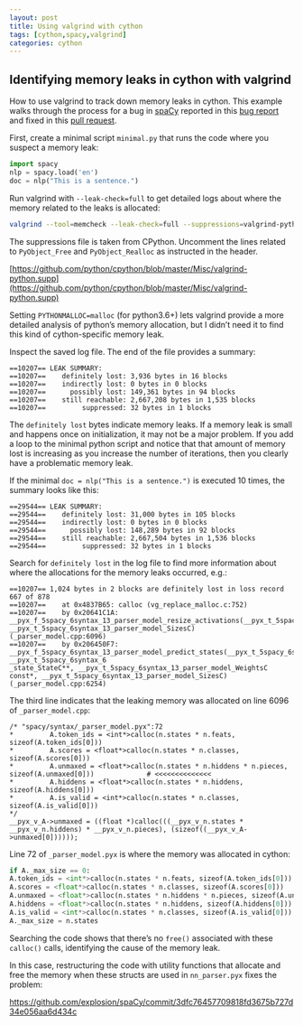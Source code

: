 ```yaml
---
layout: post
title: Using valgrind with cython
tags: [cython,spacy,valgrind]
categories: cython
---
```


## Identifying memory leaks in cython with valgrind

How to use valgrind to track down memory leaks in cython. This example walks
through the process for a bug in [spaCy](https://github.com/spaCy) reported in
this [bug report](https://github.com/explosion/spaCy/issues/3618) and fixed in
this [pull request](https://github.com/explosion/spaCy/pull/4486).

First, create a minimal script `minimal.py` that runs the code where you
suspect a memory leak:

```python
import spacy
nlp = spacy.load('en')
doc = nlp("This is a sentence.")
```

Run valgrind with `--leak-check=full` to get detailed logs about where the
memory related to the leaks is allocated:

```bash
valgrind --tool=memcheck --leak-check=full --suppressions=valgrind-python.supp --log-file=minimal.valgrind.log python minimal.py
```

The suppressions file is taken from CPython. Uncomment the lines related to
`PyObject_Free` and `PyObject_Realloc` as instructed in the header.

[https://github.com/python/cpython/blob/master/Misc/valgrind-python.supp](https://github.com/python/cpython/blob/master/Misc/valgrind-python.supp)

Setting `PYTHONMALLOC=malloc` (for python3.6+) lets valgrind provide a more
detailed analysis of python’s memory allocation, but I didn’t need it to find
this kind of cython-specific memory leak.

Inspect the saved log file. The end of the file provides a summary:

```none
==10207== LEAK SUMMARY:
==10207==    definitely lost: 3,936 bytes in 16 blocks
==10207==    indirectly lost: 0 bytes in 0 blocks
==10207==      possibly lost: 149,361 bytes in 94 blocks
==10207==    still reachable: 2,667,208 bytes in 1,535 blocks
==10207==         suppressed: 32 bytes in 1 blocks
```

The `definitely lost` bytes indicate memory leaks. If a memory leak is small
and happens once on initialization, it may not be a major problem. If you add a
loop to the minimal python script and notice that that amount of memory lost is
increasing as you increase the number of iterations, then you clearly have a
problematic memory leak.

If the minimal `doc = nlp("This is a sentence.")` is executed 10 times, the
summary looks like this:

```none
==29544== LEAK SUMMARY:
==29544==    definitely lost: 31,000 bytes in 105 blocks
==29544==    indirectly lost: 0 bytes in 0 blocks
==29544==      possibly lost: 148,289 bytes in 92 blocks
==29544==    still reachable: 2,667,504 bytes in 1,536 blocks
==29544==         suppressed: 32 bytes in 1 blocks
```

Search for `definitely lost` in the log file to find more information about
where the allocations for the memory leaks occurred, e.g.:

```none
==10207== 1,024 bytes in 2 blocks are definitely lost in loss record 667 of 878
==10207==    at 0x4837B65: calloc (vg_replace_malloc.c:752)
==10207==    by 0x20641C1A: __pyx_f_5spacy_6syntax_13_parser_model_resize_activations(__pyx_t_5spacy_6syntax_13_parser_model_ActivationsC*, __pyx_t_5spacy_6syntax_13_parser_model_SizesC) (_parser_model.cpp:6096)
==10207==    by 0x206450F7: __pyx_f_5spacy_6syntax_13_parser_model_predict_states(__pyx_t_5spacy_6syntax_13_parser_model_ActivationsC*, __pyx_t_5spacy_6syntax_6
_state_StateC**, __pyx_t_5spacy_6syntax_13_parser_model_WeightsC const*, __pyx_t_5spacy_6syntax_13_parser_model_SizesC) (_parser_model.cpp:6254)
```

The third line indicates that the leaking memory was allocated on line 6096 of `_parser_model.cpp`:


```none
/* "spacy/syntax/_parser_model.pyx":72
*         A.token_ids = <int*>calloc(n.states * n.feats, sizeof(A.token_ids[0]))
*         A.scores = <float*>calloc(n.states * n.classes, sizeof(A.scores[0]))
*         A.unmaxed = <float*>calloc(n.states * n.hiddens * n.pieces, sizeof(A.unmaxed[0]))             # <<<<<<<<<<<<<<
*         A.hiddens = <float*>calloc(n.states * n.hiddens, sizeof(A.hiddens[0]))
*         A.is_valid = <int*>calloc(n.states * n.classes, sizeof(A.is_valid[0]))
*/
__pyx_v_A->unmaxed = ((float *)calloc(((__pyx_v_n.states * __pyx_v_n.hiddens) * __pyx_v_n.pieces), (sizeof((__pyx_v_A->unmaxed[0])))));
```

Line 72 of `_parser_model.pyx` is where the memory was allocated in cython:

```python
if A._max_size == 0:
A.token_ids = <int*>calloc(n.states * n.feats, sizeof(A.token_ids[0]))
A.scores = <float*>calloc(n.states * n.classes, sizeof(A.scores[0]))
A.unmaxed = <float*>calloc(n.states * n.hiddens * n.pieces, sizeof(A.unmaxed[0]))
A.hiddens = <float*>calloc(n.states * n.hiddens, sizeof(A.hiddens[0]))
A.is_valid = <int*>calloc(n.states * n.classes, sizeof(A.is_valid[0]))
A._max_size = n.states
```

Searching the code shows that there’s no `free()` associated with these
`calloc()` calls, identifying the cause of the memory leak.

In this case, restructuring the code with utility functions that allocate
and free the memory when these structs are used in `nn_parser.pyx` fixes
the problem:

https://github.com/explosion/spaCy/commit/3dfc76457709818fd3675b727d34e056aa6d434c
